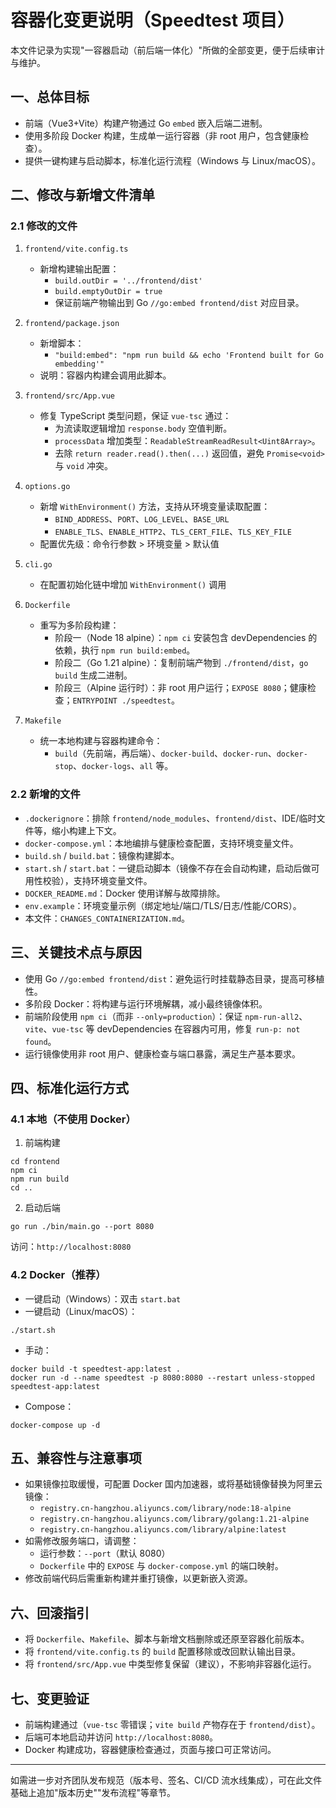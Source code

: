 # 容器化变更说明（Speedtest 项目）

本文件记录为实现"一容器启动（前后端一体化）"所做的全部变更，便于后续审计与维护。

## 一、总体目标
- 前端（Vue3+Vite）构建产物通过 Go `embed` 嵌入后端二进制。
- 使用多阶段 Docker 构建，生成单一运行容器（非 root 用户，包含健康检查）。
- 提供一键构建与启动脚本，标准化运行流程（Windows 与 Linux/macOS）。

## 二、修改与新增文件清单

### 2.1 修改的文件
1) `frontend/vite.config.ts`
   - 新增构建输出配置：
     - `build.outDir = '../frontend/dist'`
     - `build.emptyOutDir = true`
     - 保证前端产物输出到 Go `//go:embed frontend/dist` 对应目录。

2) `frontend/package.json`
   - 新增脚本：
     - `"build:embed": "npm run build && echo 'Frontend built for Go embedding'"`
   - 说明：容器内构建会调用此脚本。

3) `frontend/src/App.vue`
   - 修复 TypeScript 类型问题，保证 `vue-tsc` 通过：
     - 为流读取逻辑增加 `response.body` 空值判断。
     - `processData` 增加类型：`ReadableStreamReadResult<Uint8Array>`。
     - 去除 `return reader.read().then(...)` 返回值，避免 `Promise<void>` 与 `void` 冲突。

4) `options.go`
   - 新增 `WithEnvironment()` 方法，支持从环境变量读取配置：
     - `BIND_ADDRESS`、`PORT`、`LOG_LEVEL`、`BASE_URL`
     - `ENABLE_TLS`、`ENABLE_HTTP2`、`TLS_CERT_FILE`、`TLS_KEY_FILE`
   - 配置优先级：命令行参数 > 环境变量 > 默认值

5) `cli.go`
   - 在配置初始化链中增加 `WithEnvironment()` 调用

6) `Dockerfile`
   - 重写为多阶段构建：
     - 阶段一（Node 18 alpine）：`npm ci` 安装包含 devDependencies 的依赖，执行 `npm run build:embed`。
     - 阶段二（Go 1.21 alpine）：复制前端产物到 `./frontend/dist`，`go build` 生成二进制。
     - 阶段三（Alpine 运行时）：非 root 用户运行；`EXPOSE 8080`；健康检查；`ENTRYPOINT ./speedtest`。

7) `Makefile`
   - 统一本地构建与容器构建命令：
     - `build`（先前端，再后端）、`docker-build`、`docker-run`、`docker-stop`、`docker-logs`、`all` 等。

### 2.2 新增的文件
- `.dockerignore`：排除 `frontend/node_modules`、`frontend/dist`、IDE/临时文件等，缩小构建上下文。
- `docker-compose.yml`：本地编排与健康检查配置，支持环境变量文件。
- `build.sh` / `build.bat`：镜像构建脚本。
- `start.sh` / `start.bat`：一键启动脚本（镜像不存在会自动构建，启动后做可用性校验），支持环境变量文件。
- `DOCKER_README.md`：Docker 使用详解与故障排除。
- `env.example`：环境变量示例（绑定地址/端口/TLS/日志/性能/CORS）。
- 本文件：`CHANGES_CONTAINERIZATION.md`。

## 三、关键技术点与原因
- 使用 Go `//go:embed frontend/dist`：避免运行时挂载静态目录，提高可移植性。
- 多阶段 Docker：将构建与运行环境解耦，减小最终镜像体积。
- 前端阶段使用 `npm ci`（而非 `--only=production`）：保证 `npm-run-all2`、`vite`、`vue-tsc` 等 devDependencies 在容器内可用，修复 `run-p: not found`。
- 运行镜像使用非 root 用户、健康检查与端口暴露，满足生产基本要求。

## 四、标准化运行方式

### 4.1 本地（不使用 Docker）
1) 前端构建
```
cd frontend
npm ci
npm run build
cd ..
```
2) 启动后端
```
go run ./bin/main.go --port 8080
```
访问：`http://localhost:8080`

### 4.2 Docker（推荐）
- 一键启动（Windows）：双击 `start.bat`
- 一键启动（Linux/macOS）：
```
./start.sh
```
- 手动：
```
docker build -t speedtest-app:latest .
docker run -d --name speedtest -p 8080:8080 --restart unless-stopped speedtest-app:latest
```
- Compose：
```
docker-compose up -d
```

## 五、兼容性与注意事项
- 如果镜像拉取缓慢，可配置 Docker 国内加速器，或将基础镜像替换为阿里云镜像：
  - `registry.cn-hangzhou.aliyuncs.com/library/node:18-alpine`
  - `registry.cn-hangzhou.aliyuncs.com/library/golang:1.21-alpine`
  - `registry.cn-hangzhou.aliyuncs.com/library/alpine:latest`
- 如需修改服务端口，请调整：
  - 运行参数：`--port`（默认 8080）
  - `Dockerfile` 中的 `EXPOSE` 与 `docker-compose.yml` 的端口映射。
- 修改前端代码后需重新构建并重打镜像，以更新嵌入资源。

## 六、回滚指引
- 将 `Dockerfile`、`Makefile`、脚本与新增文档删除或还原至容器化前版本。
- 将 `frontend/vite.config.ts` 的 `build` 配置移除或改回默认输出目录。
- 将 `frontend/src/App.vue` 中类型修复保留（建议），不影响非容器化运行。

## 七、变更验证
- 前端构建通过（`vue-tsc` 零错误；`vite build` 产物存在于 `frontend/dist`）。
- 后端可本地启动并访问 `http://localhost:8080`。
- Docker 构建成功，容器健康检查通过，页面与接口可正常访问。

---
如需进一步对齐团队发布规范（版本号、签名、CI/CD 流水线集成），可在此文件基础上追加"版本历史""发布流程"等章节。
